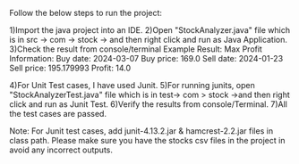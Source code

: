 Follow the below steps to run the project:

1)Import the java project into an IDE.
2)Open "StockAnalyzer.java" file which is in src -> com -> stock -> and then right click and run as Java Application.
3)Check the result from console/terminal
 Example Result:
 	Max Profit Information:
	Buy date: 2024-03-07
	Buy price: 169.0
	Sell date: 2024-01-23
	Sell price: 195.179993
	Profit:  14.0
	
4)For Unit Test cases, I have used Junit.
5)For running junits, open "StockAnalyzerTest.java" file which is in  test-> com > stock ->and then right click and run as Junit Test.
6)Verify the results from console/Terminal.
7)All the test cases are passed.

Note: For Junit test cases, add junit-4.13.2.jar & hamcrest-2.2.jar files in class path.
	Please make sure you have the stocks csv files in the project in avoid any incorrect outputs.

 	 